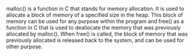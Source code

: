 malloc() is a function in C that stands for memory allocation. It is used to allocate a block of memory of a specified size in the heap. This block of memory can be used for any purpose within the program and free() as a function in C that is used to deallocate the memory that was previously allocated by malloc(). When free() is called, the block of memory that was previously allocated is released back to the system, and can be used for other purpose.
